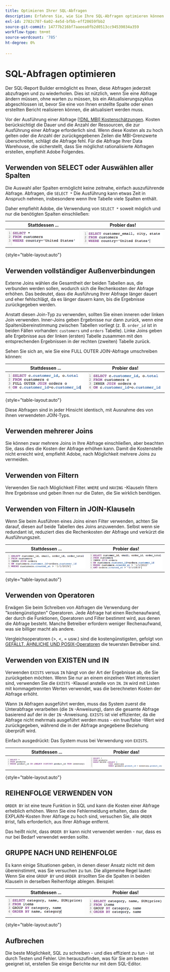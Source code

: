 ```yaml
---
title: Optimieren Ihrer SQL-Abfragen
description: Erfahren Sie, wie Sie Ihre SQL-Abfragen optimieren können.
exl-id: 2782c707-6a02-4e5d-bfbb-eff20659fbb2
source-git-commit: 14777b216bf7aaeea0fb2d0513cc94539034a359
workflow-type: tm+mt
source-wordcount: '785'
ht-degree: 0%

---
```


# SQL-Abfragen optimieren

Der SQL-Report Builder ermöglicht es Ihnen, diese Abfragen jederzeit abzufragen und zu wiederholen. Dies ist nützlich, wenn Sie eine Abfrage ändern müssen, ohne warten zu müssen, bis ein Aktualisierungszyklus abgeschlossen ist, bevor Sie eine von Ihnen erstellte Spalte oder einen erstellten Bericht realisieren können, die aktualisiert werden muss.

Vor der Ausführung einer Abfrage [[!DNL MBI] Kostenschätzungen](https://experienceleague.adobe.com/docs/commerce-knowledge-base/kb/troubleshooting/miscellaneous/sql-queries-explain-cost-errors.html?lang=en). Kosten berücksichtigt die Dauer und die Anzahl der Ressourcen, die zur Ausführung einer Abfrage erforderlich sind. Wenn diese Kosten als zu hoch gelten oder die Anzahl der zurückgegebenen Zeilen die MBI-Grenzwerte überschreitet, schlägt die Abfrage fehl. Für die Abfrage Ihrer Data Warehouse, die sicherstellt, dass Sie möglichst rationalisierte Abfragen erstellen, empfiehlt Adobe Folgendes.

## Verwenden von SELECT oder Auswählen aller Spalten

Die Auswahl aller Spalten ermöglicht keine zeitnahe, einfach auszuführende Abfrage. Abfragen, die `SELECT *` Die Ausführung kann etwas Zeit in Anspruch nehmen, insbesondere wenn Ihre Tabelle viele Spalten enthält.

Daher empfiehlt Adobe, die Verwendung von `SELECT *` soweit möglich und nur die benötigten Spalten einschließen:

| **Stattdessen ...** | **Probier das!** |
|-----|-----|
| ![](../../mbi/assets/Select_all_1.png) | ![](../../mbi/assets/Select_all_2.png) |

{style="table-layout:auto"}

## Verwenden vollständiger Außenverbindungen

Externe Joins wählen die Gesamtheit der beiden Tabellen aus, die verbunden werden sollen, wodurch sich die Rechenkosten der Abfrage erhöhen. Das bedeutet, dass die Ausführung Ihrer Abfrage länger dauert und eher fehlschlägt, da es länger dauern kann, bis die Ergebnisse zurückgegeben werden.

Anstatt diesen Join-Typ zu verwenden, sollten Sie einen inneren oder linken Join verwenden. Inner-Joins geben Ergebnisse nur dann zurück, wenn eine Spaltenübereinstimmung zwischen Tabellen vorliegt (z. B. `order_id` ist in beiden Fällen vorhanden: `customers` und `orders` Tabelle). Linke Joins geben alle Ergebnisse aus der linken (ersten) Tabelle zusammen mit den entsprechenden Ergebnissen in der rechten (zweiten) Tabelle zurück.

Sehen Sie sich an, wie Sie eine FULL OUTER JOIN-Abfrage umschreiben können:

| **Stattdessen ...** | **Probier das!** |
|-----|-----|
| ![](../../mbi/assets/Full_Outer_Join_1.png) | ![](../../mbi/assets/Full_Outer_Join_2.png) |

{style="table-layout:auto"}

Diese Abfragen sind in jeder Hinsicht identisch, mit Ausnahme des von ihnen verwendeten JOIN-Typs.

## Verwenden mehrerer Joins

Sie können zwar mehrere Joins in Ihre Abfrage einschließen, aber beachten Sie, dass dies die Kosten der Abfrage erhöhen kann. Damit die Kostenstelle nicht erreicht wird, empfiehlt Adobe, nach Möglichkeit mehrere Joins zu vermeiden.

## Verwenden von Filtern

Verwenden Sie nach Möglichkeit Filter. `WHERE` und `HAVING` -Klauseln filtern Ihre Ergebnisse und geben Ihnen nur die Daten, die Sie wirklich benötigen.

## Verwenden von Filtern in JOIN-Klauseln

Wenn Sie beim Ausführen eines Joins einen Filter verwenden, achten Sie darauf, diesen auf beide Tabellen des Joins anzuwenden. Selbst wenn sie redundant ist, reduziert dies die Rechenkosten der Abfrage und verkürzt die Ausführungszeit.

| **Stattdessen ...** | **Probier das!** |
|-----|-----|
| ![](../../mbi/assets/Join_filters_1.png) | ![](../../mbi/assets/Join_filters_2.png) |

{style="table-layout:auto"}

## Verwenden von Operatoren

Erwägen Sie beim Schreiben von Abfragen die Verwendung der &quot;kostengünstigsten&quot; Operatoren. Jede Abfrage hat einen Rechenaufwand, der durch die Funktionen, Operatoren und Filter bestimmt wird, aus denen die Abfrage besteht. Manche Betreiber erfordern weniger Rechenaufwand, was sie billiger macht als andere.

Vergleichsoperatoren (>, &lt;, = usw.) sind die kostengünstigsten, gefolgt von [GEFÄLLT. ÄHNLICHE UND POSIX-Operatoren](https://www.postgresql.org/docs/9.5/functions-matching.html) die teuersten Betreiber sind.

## Verwenden von EXISTEN und IN

Verwenden `EXISTS` versus `IN` hängt von der Art der Ergebnisse ab, die Sie zurückgeben möchten. Wenn Sie nur an einem einzelnen Wert interessiert sind, verwenden Sie die `EXISTS` -Klausel anstelle von `IN`. `IN` wird mit Listen mit kommagetrennten Werten verwendet, was die berechneten Kosten der Abfrage erhöht.

Wann `IN` Abfragen ausgeführt werden, muss das System zuerst die Unterabfrage verarbeiten (die `IN` -Anweisung), dann die gesamte Abfrage basierend auf der in der `IN` -Anweisung. `EXISTS` ist viel effizienter, da die Abfrage nicht mehrmals ausgeführt werden muss - ein true/false -Wert wird zurückgegeben, während die in der Abfrage angegebene Beziehung überprüft wird.

Einfach ausgedrückt: Das System muss bei Verwendung von `EXISTS`.

| **Stattdessen ...** | **Probier das!** |
|-----|-----|
| ![](../../mbi/assets/Exists_1.png) | ![](../../mbi/assets/Exists_2.png) |

{style="table-layout:auto"}

## REIHENFOLGE VERWENDEN VON

`ORDER BY` ist eine teure Funktion in SQL und kann die Kosten einer Abfrage erheblich erhöhen. Wenn Sie eine Fehlermeldung erhalten, dass die EXPLAIN-Kosten Ihrer Abfrage zu hoch sind, versuchen Sie, alle `ORDER BY`ist, falls erforderlich, aus Ihrer Abfrage entfernt.

Das heißt nicht, dass `ORDER BY` kann nicht verwendet werden - nur, dass es nur bei Bedarf verwendet werden sollte.

## GRUPPE NACH UND REIHENFOLGE

Es kann einige Situationen geben, in denen dieser Ansatz nicht mit dem übereinstimmt, was Sie versuchen zu tun. Die allgemeine Regel lautet: Wenn Sie eine `GROUP BY` und `ORDER BY`sollten Sie die Spalten in beiden Klauseln in derselben Reihenfolge ablegen. Beispiel:

| **Stattdessen ...** | **Probier das!** |
|-----|-----|
| ![](../../mbi/assets/Group_by_2.png) | ![](../../mbi/assets/Group_by_1.png) |

{style="table-layout:auto"}

## Aufbrechen

Die beste Möglichkeit, SQL zu schreiben - und dies effizient zu tun - ist durch Testen und Fehler. Um herauszufinden, was für Sie am besten geeignet ist, erstellen Sie einige Berichte nur mit dem SQL-Editor.
